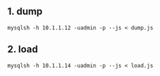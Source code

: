## 1. dump
```
mysqlsh -h 10.1.1.12 -uadmin -p --js < dump.js
```


## 2. load
```
mysqlsh -h 10.1.1.14 -uadmin -p --js < load.js
```

